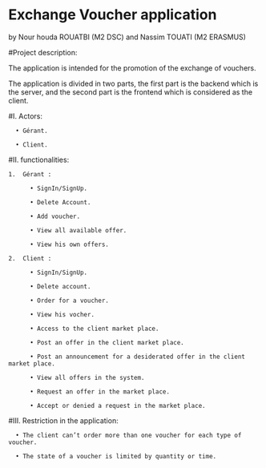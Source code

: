 # Exchange Voucher application

by Nour houda ROUATBI (M2 DSC) and Nassim TOUATI (M2 ERASMUS)

#Project description:

The application is intended for the promotion of the exchange of vouchers.

The application is divided in two parts, the first part is the backend which is the server, and the second part is the frontend which is considered as the client. 

#I.	Actors:

      •	Gérant.

      •	Client.

#II.	functionalities:

    1.	Gérant :

          •	SignIn/SignUp.

          •	Delete Account.

          •	Add voucher.

          •	View all available offer.

          •	View his own offers.

    2.	Client :

          •	SignIn/SignUp.
          
          •	Delete account.

          •	Order for a voucher.

          •	View his vocher.

          •	Access to the client market place.

          •	Post an offer in the client market place.

          •	Post an announcement for a desiderated offer in the client market place.

          •	View all offers in the system.

          •	Request an offer in the market place.

          •	Accept or denied a request in the market place.

#III.	Restriction in the application:

      •	The client can’t order more than one voucher for each type of voucher.

      •	The state of a voucher is limited by quantity or time.
